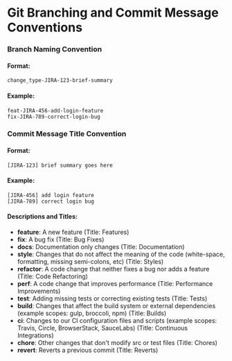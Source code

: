 # Git Branching and Commit Message Conventions

### Branch Naming Convention

#### Format:
```
change_type-JIRA-123-brief-summary
```
#### Example:
```
feat-JIRA-456-add-login-feature
fix-JIRA-789-correct-login-bug
```
### Commit Message Title Convention

#### Format:
```
[JIRA-123] brief summary goes here
```

#### Example:
```
[JIRA-456] add login feature
[JIRA-789] correct login bug
```

#### Descriptions and Titles:
- **feature**: A new feature (Title: Features)
- **fix**: A bug fix (Title: Bug Fixes)
- **docs**: Documentation only changes (Title: Documentation)
- **style**: Changes that do not affect the meaning of the code (white-space, formatting, missing semi-colons, etc) (Title: Styles)
- **refactor**: A code change that neither fixes a bug nor adds a feature (Title: Code Refactoring)
- **perf**: A code change that improves performance (Title: Performance Improvements)
- **test**: Adding missing tests or correcting existing tests (Title: Tests)
- **build**: Changes that affect the build system or external dependencies (example scopes: gulp, broccoli, npm) (Title: Builds)
- **ci**: Changes to our CI configuration files and scripts (example scopes: Travis, Circle, BrowserStack, SauceLabs) (Title: Continuous Integrations)
- **chore**: Other changes that don't modify src or test files (Title: Chores)
- **revert**: Reverts a previous commit (Title: Reverts)
